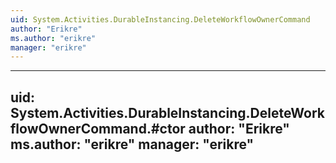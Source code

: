 ```yaml
---
uid: System.Activities.DurableInstancing.DeleteWorkflowOwnerCommand
author: "Erikre"
ms.author: "erikre"
manager: "erikre"
---
```


---
uid: System.Activities.DurableInstancing.DeleteWorkflowOwnerCommand.#ctor
author: "Erikre"
ms.author: "erikre"
manager: "erikre"
---
